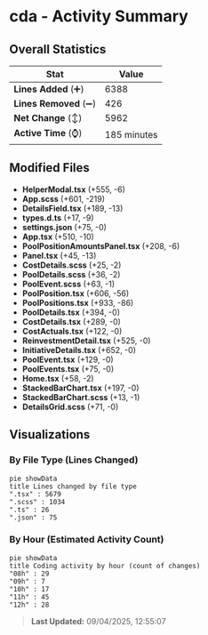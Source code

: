 # cda - Activity Summary 

## Overall Statistics

| Stat                   | Value                                                             |
| ---------------------- | ----------------------------------------------------------------- |
| **Lines Added** (➕)   | 6388                                          |
| **Lines Removed** (➖) | 426                                        |
| **Net Change** (↕)    | 5962                |
| **Active Time** (⌚)   | 185 minutes |


## Modified Files
- **HelperModal.tsx** (+555, -6)
- **App.scss** (+601, -219)
- **DetailsField.tsx** (+189, -13)
- **types.d.ts** (+17, -9)
- **settings.json** (+75, -0)
- **App.tsx** (+510, -10)
- **PoolPositionAmountsPanel.tsx** (+208, -6)
- **Panel.tsx** (+45, -13)
- **CostDetails.scss** (+25, -2)
- **PoolDetails.scss** (+36, -2)
- **PoolEvent.scss** (+63, -1)
- **PoolPosition.tsx** (+606, -56)
- **PoolPositions.tsx** (+933, -86)
- **PoolDetails.tsx** (+394, -0)
- **CostDetails.tsx** (+289, -0)
- **CostActuals.tsx** (+122, -0)
- **ReinvestmentDetail.tsx** (+525, -0)
- **InitiativeDetails.tsx** (+652, -0)
- **PoolEvent.tsx** (+129, -0)
- **PoolEvents.tsx** (+75, -0)
- **Home.tsx** (+58, -2)
- **StackedBarChart.tsx** (+197, -0)
- **StackedBarChart.scss** (+13, -1)
- **DetailsGrid.scss** (+71, -0)

## Visualizations

### By File Type (Lines Changed)

```mermaid
pie showData
title Lines changed by file type
".tsx" : 5679
".scss" : 1034
".ts" : 26
".json" : 75
```

### By Hour (Estimated Activity Count)

```mermaid
pie showData
title Coding activity by hour (count of changes)
"08h" : 29
"09h" : 7
"10h" : 17
"11h" : 45
"12h" : 28
```


> **Last Updated:** 09/04/2025, 12:55:07